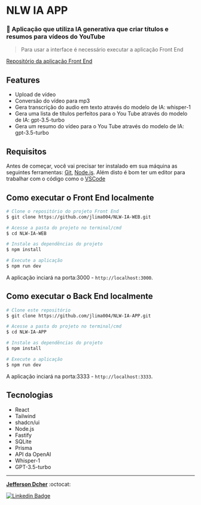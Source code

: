 # NLW IA APP

### 🚀 Aplicação que utiliza IA generativa que criar títulos e resumos para vídeos do YouTube

> Para usar a interface é necessário executar a aplicação Front End
 
[Repositório da aplicação Front End](https://github.com/jlima004/NLW-IA-WEB.git)
## Features

- Upload de vídeo
- Conversão do vídeo para mp3
- Gera transcrição do audio em texto através do modelo de IA: whisper-1
- Gera uma lista de títulos perfeitos para o You Tube através do modelo de IA: gpt-3.5-turbo 
- Gera um resumo do vídeo para o You Tube através do modelo de IA: gpt-3.5-turbo

## Requisitos

Antes de começar, você vai precisar ter instalado em sua máquina as seguintes ferramentas:
[Git](https://git-scm.com), [Node.js](https://nodejs.org/en/). 
Além disto é bom ter um editor para trabalhar com o código como o [VSCode](https://code.visualstudio.com/)

## Como executar o Front End localmente

```bash
# Clone o repositório do projeto Front End
$ git clone https://github.com/jlima004/NLW-IA-WEB.git

# Acesse a pasta do projeto no terminal/cmd
$ cd NLW-IA-WEB

# Instale as dependências do projeto
$ npm install 

# Execute a aplicação
$ npm run dev

```

A aplicação  inciará na porta:3000 - `http://localhost:3000`.

## Como executar o Back End localmente

```bash
# Clone este repositório
$ git clone https://github.com/jlima004/NLW-IA-APP.git

# Acesse a pasta do projeto no terminal/cmd
$ cd NLW-IA-APP

# Instale as dependências do projeto
$ npm install 

# Execute a aplicação
$ npm run dev

```

A aplicação  inciará na porta:3333 - `http://localhost:3333`.

## Tecnologias

- React
- Tailwind
- shadcn/ui
- Node.js
- Fastify
- SQLite
- Prisma
- API da OpenAI
- Whisper-1
- GPT-3.5-turbo

---

<a href="https://github.com/jlima004"><b>Jefferson Dcher</b></a> :octocat:

[![Linkedin Badge](https://img.shields.io/badge/-Jefferson-blue?style=flat-square&logo=Linkedin&logoColor=white&link=https://www.linkedin.com/in/jefferson-dcher/)](https://www.linkedin.com/in/jefferson-dcher/) 
